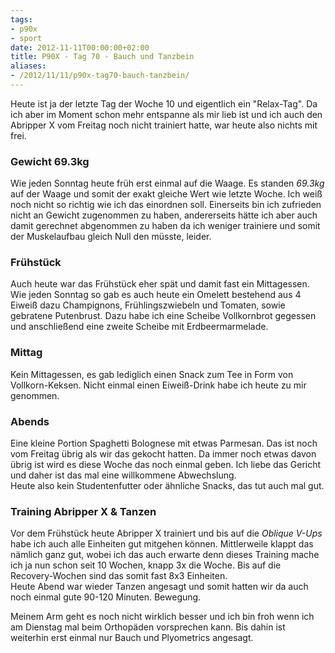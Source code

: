 ```yaml
---
tags:
- p90x
- sport
date: 2012-11-11T00:00:00+02:00
title: P90X - Tag 70 - Bauch und Tanzbein
aliases:
- /2012/11/11/p90x-tag70-bauch-tanzbein/
---
```


Heute ist ja der letzte Tag der Woche 10 und eigentlich ein "Relax-Tag". Da ich aber im Moment schon mehr entspanne als mir lieb ist und ich auch den Abripper X vom Freitag noch nicht trainiert hatte, war heute also nichts mit frei.

### Gewicht 69.3kg
Wie jeden Sonntag heute früh erst einmal auf die Waage. Es standen *69.3kg* auf der Waage und somit der exakt gleiche Wert wie letzte Woche. Ich weiß noch nicht so richtig wie ich das einordnen soll. Einerseits bin ich zufrieden nicht an Gewicht zugenommen zu haben, andererseits hätte ich aber auch damit gerechnet abgenommen zu haben da ich weniger trainiere und somit der Muskelaufbau gleich Null den müsste, leider.

### Frühstück
Auch heute war das Frühstück eher spät und damit fast ein Mittagessen. Wie jeden Sonntag so gab es auch heute ein Omelett bestehend aus 4 Eiweiß dazu Champignons, Frühlingszwiebeln und Tomaten, sowie gebratene Putenbrust. Dazu habe ich eine Scheibe Vollkornbrot gegessen und anschließend eine zweite Scheibe mit Erdbeermarmelade.

### Mittag
Kein Mittagessen, es gab lediglich einen Snack zum Tee in Form von Vollkorn-Keksen. Nicht einmal einen Eiweiß-Drink habe ich heute zu mir genommen.

### Abends
Eine kleine Portion Spaghetti Bolognese mit etwas Parmesan. Das ist noch vom Freitag übrig als wir das gekocht hatten. Da immer noch etwas davon übrig ist wird es diese Woche das noch einmal geben. Ich liebe das Gericht und daher ist das mal eine willkommene Abwechslung.  
Heute also kein Studentenfutter oder ähnliche Snacks, das tut auch mal gut.

### Training Abripper X & Tanzen
Vor dem Frühstück heute Abripper X trainiert und bis auf die *Oblique V-Ups* habe ich auch alle Einheiten gut mitgehen können. Mittlerweile klappt das nämlich ganz gut, wobei ich das auch erwarte denn dieses Training mache ich ja nun schon seit 10 Wochen, knapp 3x die Woche. Bis auf die Recovery-Wochen sind das somit fast 8x3 Einheiten.  
Heute Abend war wieder Tanzen angesagt und somit hatten wir da auch noch einmal gute 90-120 Minuten. Bewegung.

Meinem Arm geht es noch nicht wirklich besser und ich bin froh wenn ich am Dienstag mal beim Orthopäden vorsprechen kann. Bis dahin ist weiterhin erst einmal nur Bauch und Plyometrics angesagt.
